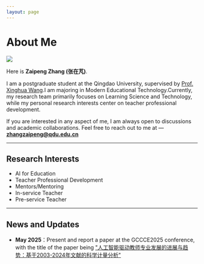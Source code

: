 ```yaml
---
layout: page
---
```


# About Me

<img src="https://Zzp144.github.io/zaipeng.jpg" class="floatpic">



Here is **Zaipeng Zhang (张在芃)**.<br>

I am a postgraduate student at the Qingdao University, supervised by [Prof. Xinghua Wang]([王兴华-青岛大学教育科学学院](https://sf.qdu.edu.cn/info/1152/2389.htm)).I am majoring in Modern Educational Technology.Currently, my research team primarily focuses on Learning Science and Technology, while my personal research interests center on teacher professional development.

If you are interested in any aspect of me, I am always open to discussions and academic collaborations. Feel free to reach out to me at — **zhangzaipeng@qdu.edu.cn**

---

## Research Interests

- AI for Education
- Teacher Professional Development
- Mentors/Mentoring
- In-service Teacher
- Pre-service Teacher

---

## News and Updates

- **May 2025**：Present and report a paper at the GCCCE2025 conference, with the title of the paper being ["人工智能驱动教师专业发展的进展与趋势：基于2003-2024年文献的科学计量分析"]([ywen.pdf](https://gccce2025.jiangnan.edu.cn/dfiles/18334/doc/pdf/ywen.pdf))

